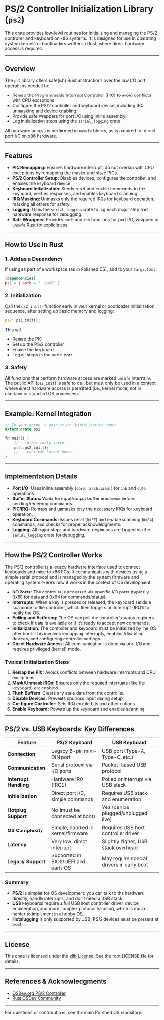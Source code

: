 # PS/2 Controller Initialization Library (`ps2`)

This crate provides low-level routines for initializing and managing the PS/2 controller and keyboard on x86 systems. It is designed for use in operating system kernels or bootloaders written in Rust, where direct hardware access is required.

______________________________________________________________________

## Overview

The `ps2` library offers safe(ish) Rust abstractions over the raw I/O port operations needed to:

- Remap the Programmable Interrupt Controller (PIC) to avoid conflicts with CPU exceptions.
- Configure the PS/2 controller and keyboard device, including IRQ unmasking and device enabling.
- Provide safe wrappers for port I/O using inline assembly.
- Log initialization steps using the `serial_logging` crate.

All hardware access is performed in `unsafe` blocks, as is required for direct port I/O on x86 hardware.

______________________________________________________________________

## Features

- **PIC Remapping:** Ensures hardware interrupts do not overlap with CPU exceptions by remapping the master and slave PICs.
- **PS/2 Controller Setup:** Disables devices, configures the controller, and enables the keyboard device.
- **Keyboard Initialization:** Sends reset and enable commands to the keyboard, verifies responses, and enables keyboard scanning.
- **IRQ Masking:** Unmasks only the required IRQs for keyboard operation, masking all others for safety.
- **Logging:** Uses the `serial_logging` crate to log each major step and hardware response for debugging.
- **Safe Wrappers:** Provides `outb` and `inb` functions for port I/O, wrapped in `unsafe` Rust for explicitness.

______________________________________________________________________

## How to Use in Rust

### 1. Add as a Dependency

If using as part of a workspace (as in Polished OS), add to your `Cargo.toml`:

```toml
[dependencies]
ps2 = { path = "../ps2" }
```

### 2. Initialization

Call the `ps2_init()` function early in your kernel or bootloader initialization sequence, after setting up basic memory and logging:

```rust
ps2::ps2_init();
```

This will:

- Remap the PIC
- Set up the PS/2 controller
- Enable the keyboard
- Log all steps to the serial port

### 3. Safety

All functions that perform hardware access are marked `unsafe` internally. The public API (`ps2_init`) is safe to call, but must only be used in a context where direct hardware access is permitted (i.e., kernel mode, not in userland or standard OS processes).

______________________________________________________________________

## Example: Kernel Integration

```rust
// In your kernel's main.rs or initialization code:
extern crate ps2;

fn main() {
    // ...other early setup...
    ps2::ps2_init();
    // ...continue kernel boot...
}
```

______________________________________________________________________

## Implementation Details

- **Port I/O:** Uses inline assembly (`core::arch::asm!`) for `inb` and `outb` operations.
- **Buffer Status:** Waits for input/output buffer readiness before sending/receiving commands.
- **PIC/IRQ:** Remaps and unmasks only the necessary IRQs for keyboard operation.
- **Keyboard Commands:** Issues reset (`0xFF`) and enable scanning (`0xF4`) commands, and checks for proper acknowledgments.
- **Logging:** All major steps and hardware responses are logged via the `serial_logging` crate for debugging.

______________________________________________________________________

## How the PS/2 Controller Works

The PS/2 controller is a legacy hardware interface used to connect keyboards and mice to x86 PCs. It communicates with devices using a simple serial protocol and is managed by the system firmware and operating system. Here’s how it works in the context of OS development:

- **I/O Ports:** The controller is accessed via specific I/O ports (typically 0x60 for data and 0x64 for commands/status).
- **Interrupts:** When a key is pressed or released, the keyboard sends a scancode to the controller, which then triggers an interrupt (IRQ1) to notify the OS.
- **Polling and Buffering:** The OS can poll the controller’s status registers to check if data is available or if it’s ready to accept new commands.
- **Initialization:** The controller and keyboard must be initialized by the OS after boot. This involves remapping interrupts, enabling/disabling devices, and configuring controller settings.
- **Direct Hardware Access:** All communication is done via port I/O and requires privileged (kernel) mode.

### Typical Initialization Steps

1. **Remap the PIC:** Avoids conflicts between hardware interrupts and CPU exceptions.
1. **Mask/Unmask IRQs:** Ensures only the required interrupts (like the keyboard) are enabled.
1. **Flush Buffers:** Clears any stale data from the controller.
1. **Disable Devices:** Prevents spurious input during setup.
1. **Configure Controller:** Sets IRQ enable bits and other options.
1. **Enable Keyboard:** Powers up the keyboard and enables scanning.

______________________________________________________________________

## PS/2 vs. USB Keyboards: Key Differences

| Feature | PS/2 Keyboard | USB Keyboard |
|------------------------|--------------------------------------|--------------------------------------|
| **Connection** | Legacy 6-pin mini-DIN port | USB port (Type-A, Type-C, etc.) |
| **Communication** | Serial protocol via I/O ports | Packet-based USB protocol |
| **Interrupt Handling** | Hardware IRQ (IRQ1) | Polled or interrupt via USB stack |
| **Initialization** | Direct port I/O, simple commands | Requires USB stack and enumeration |
| **Hotplug Support** | No (must be connected at boot) | Yes (can be plugged/unplugged live) |
| **OS Complexity** | Simple, handled in kernel/firmware | Requires USB host controller driver |
| **Latency** | Very low, direct interrupt | Slightly higher, USB stack overhead |
| **Legacy Support** | Supported in BIOS/UEFI and early OS | May require special drivers in early boot |

### Summary

- **PS/2** is simpler for OS development: you can talk to the hardware directly, handle interrupts, and don’t need a USB stack.
- **USB** keyboards require a full USB host controller driver, device enumeration, and more complex protocol handling, which is much harder to implement in a hobby OS.
- **Hotplugging** is only supported by USB; PS/2 devices must be present at boot.

______________________________________________________________________

## License

This crate is licensed under the [zlib License](https://zlib.net/zlib_license.html). See the root LICENSE file for details.

______________________________________________________________________

## References & Acknowledgments

- [OSDev.org PS/2 Controller](https://wiki.osdev.org/%228042%22_PS/2_Controller)
- [Rust OSDev Community](https://osdev.rs/)

______________________________________________________________________

For questions or contributions, see the main Polished OS repository.

